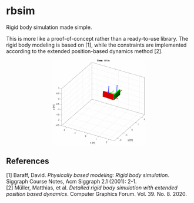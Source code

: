# rbsim
Rigid body simulation made simple.

This is more like a proof-of-concept rather than a ready-to-use library. The rigid body modeling is based on [1], while the constraints are implemented according to the extended position-based dynamics method [2].
<p align="center">
  <img src="double_pendulum.gif" width="50%" />
</p>

## References
[1] Baraff, David. *Physically based modeling: Rigid body simulation*. Siggraph Course Notes, Acm Siggraph 2.1 (2001): 2-1.\
[2] Müller, Matthias, et al. *Detailed rigid body simulation with extended position based dynamics*. Computer Graphics Forum. Vol. 39. No. 8. 2020.
